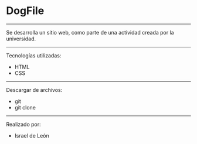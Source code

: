# DogFile
---

Se desarrolla un sitio web, como parte de una actividad creada por la universidad. 

---

Tecnologías utilizadas:

- HTML 
- CSS

---


Descargar de archivos: 

- git 
- git clone 

---

Realizado por: 

- Israel de León 
